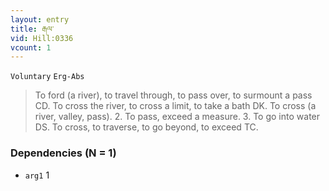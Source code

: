 ```yaml
---
layout: entry
title: རྒལ་
vid: Hill:0336
vcount: 1
---
```

`Voluntary` `Erg-Abs`
> To ford (a river), to travel through, to pass over, to surmount a pass CD\.
 To cross the river, to cross a limit, to take a bath DK\.
 To cross (a river, valley, pass)\.
 2\.
 To pass, exceed a measure\.
 3\.
 To go into water DS\.
 To cross, to traverse, to go beyond, to exceed TC\.

### Dependencies (N = 1)
* `arg1` 1
